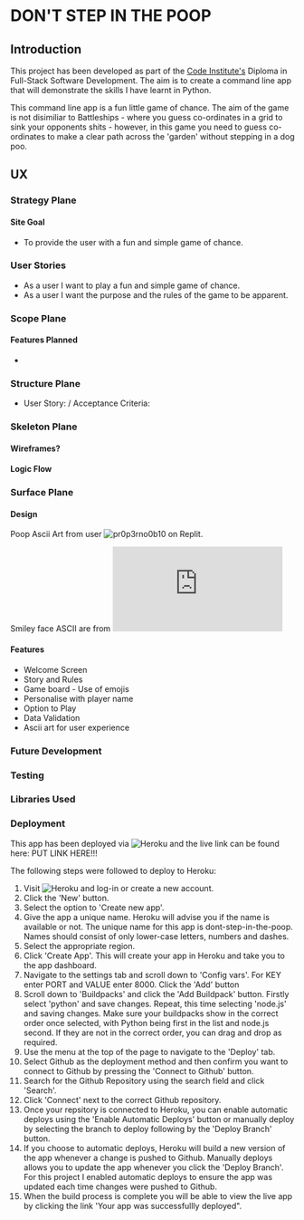 # DON'T STEP IN THE POOP

## Introduction

This project has been developed as part of the [Code Institute's](https://codeinstitute.net/) Diploma in Full-Stack Software Development.  The aim is to create a command line app that will demonstrate the skills I have learnt in Python. 

This command line app is a fun little game of chance.  The aim of the game is not disimiliar to Battleships - where you guess co-ordinates in a grid to sink your opponents shits - however, in this game you need to guess co-ordinates to make a clear path across the 'garden' without stepping in a dog poo. 

## UX 

### Strategy Plane

#### Site Goal

* To provide the user with a fun and simple game of chance. 

### User Stories

* As a user I want to play a fun and simple game of chance. 
* As a user I want the purpose and the rules of the game to be apparent.

### Scope Plane

#### Features Planned

* 

### Structure Plane

* User Story: / Acceptance Criteria:

### Skeleton Plane

#### Wireframes?

#### Logic Flow

### Surface Plane

#### Design

Poop Ascii Art from user ![pr0p3rno0b10](https://replit.com/@pr0p3rno0b10/poop-emoji-ascii-art) on Replit.

Smiley face ASCII are from ![loveascii.com](http://loveascii.com/smilies.html)

#### Features 

* Welcome Screen
* Story and Rules
* Game board - Use of emojis
* Personalise with player name
* Option to Play
* Data Validation
* Ascii art for user experience

### Future Development

### Testing

### Libraries Used

### Deployment

This app has been deployed via ![Heroku](https://www.heroku.com/) and the live link can be found here: PUT LINK HERE!!! 

The following steps were followed to deploy to Heroku:

1. Visit ![Heroku](https://www.heroku.com/) and log-in or create a new account.
2. Click the 'New' button.
3. Select the option to 'Create new app'.
4. Give the app a unique name.  Heroku will advise you if the name is available or not.  The unique name for this app is dont-step-in-the-poop.  Names should consist of only lower-case letters, numbers and dashes.
5. Select the appropriate region.
6. Click 'Create App'.  This will create your app in Heroku and take you to the app dashboard. 
7. Navigate to the settings tab and scroll down to 'Config vars'.  For KEY enter PORT and VALUE enter 8000.  Click the 'Add' button
8. Scroll down to 'Buildpacks' and click the 'Add Buildpack' button.  Firstly select 'python' and save changes.  Repeat, this time selecting 'node.js' and saving changes.  Make sure your buildpacks show in the correct order once selected, with Python being first in the list and node.js second.  If they are not in the correct order, you can drag and drop as required.
9. Use the menu at the top of the page to navigate to the 'Deploy' tab.
10. Select Github as the deployment method and then confirm you want to connect to Github by pressing the 'Connect to Github' button. 
11. Search for the Github Repository using the search field and click 'Search'. 
12. Click 'Connect' next to the correct Github repository. 
13. Once your repsitory is connected to Heroku, you can enable automatic deploys using the 'Enable Automatic Deploys' button or manually deploy  by selecting the branch to deploy following by the 'Deploy Branch' button. 
14.  If you choose to automatic deploys, Heroku will build a new version of the app whenever a change is pushed to Github.  Manually deploys allows you to update the app whenever you click the 'Deploy Branch'.   For this project I enabled automatic deploys to ensure the app was updated each time changes were pushed to Github.
15. When the build process is complete you will be able to view the live app by clicking the link 'Your app was successfullly deployed".
